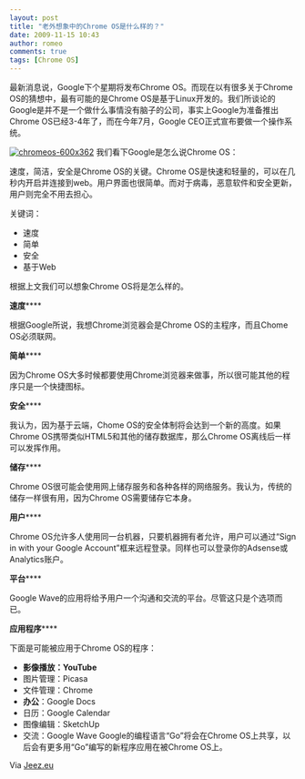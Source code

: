 ```yaml
---
layout: post
title: "老外想象中的Chrome OS是什么样的？"
date: 2009-11-15 10:43
author: romeo
comments: true
tags: [Chrome OS]
---
```

最新消息说，Google下个星期将发布Chrome OS。而现在以有很多关于Chrome OS的猜想中，最有可能的是Chrome OS是基于Linux开发的。我们所谈论的Google是并不是一个做什么事情没有脑子的公司，事实上Google为准备推出Chrome OS已经3-4年了，而在今年7月，Google CEO正式宣布要做一个操作系统。

<a href="http://img.chromi.org/2009/11/chromeos-600x362.png">![chromeos-600x362](http://img.chromi.org/2009/11/chromeos-600x362-550x331.png "chromeos-600x362")</a>
我们看下Google是怎么说Chrome OS：

速度，简洁，安全是Chrome OS的关键。Chrome OS是快速和轻量的，可以在几秒内开启并连接到web。用户界面也很简单。而对于病毒，恶意软件和安全更新，用户则完全不用去担心。
<p align="left">关键词：




*   速度
*   简单
*   安全
*   基于Web
<p align="left">根据上文我们可以想象Chrome OS将是怎么样的。


**速度******

根据Google所说，我想Chrome浏览器会是Chrome OS的主程序，而且Chome OS必须联网。<!--more-->

**简单******

因为Chrome OS大多时候都要使用Chrome浏览器来做事，所以很可能其他的程序只是一个快捷图标。

**安全******

我认为，因为基于云端，Chome OS的安全体制将会达到一个新的高度。如果Chrome OS携带类似HTML5和其他的储存数据库，那么Chrome OS离线后一样可以发挥作用。

**储存******

Chrome OS很可能会使用网上储存服务和各种各样的网络服务。我认为，传统的储存一样很有用，因为Chrome OS需要储存它本身。

**用户******

Chrome OS允许多人使用同一台机器，只要机器拥有者允许，用户可以通过“Sign in with your Google Account”框来远程登录。同样也可以登录你的Adsense或Analytics账户。

**平台******

Google Wave的应用将给予用户一个沟通和交流的平台。尽管这只是个选项而已。

**应用程序******

下面是可能被应用于Chrome OS的程序：


*   **影像播放：**YouTube****
*   图片管理：Picasa
*   文件管理：Chrome
*   **办公**：Google Docs
*   日历：Google Calendar
*   图像编辑：SketchUp
*   交流：Google Wave
Google的编程语言“Go”将会在Chrome OS上共享，以后会有更多用“Go”编写的新程序应用在被Chrome OS上。

Via [Jeez.eu](http://jeez.eu/2009/11/14/how-i-imagine-google-chrome-os/)
